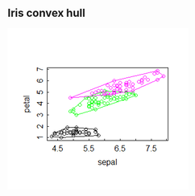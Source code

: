 ## Iris convex hull

![Convex hull](https://github.com/kalimeru/iris.github.io/blob/main/convexHull.png)

